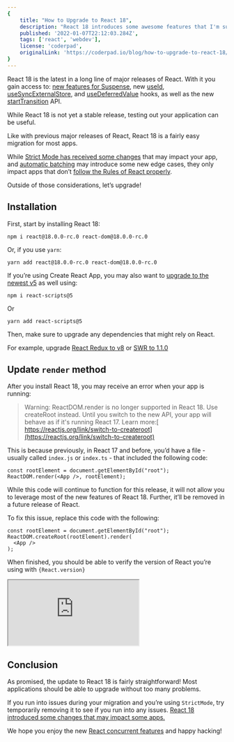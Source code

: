 ```yaml
---
{
    title: "How to Upgrade to React 18",
    description: "React 18 introduces some awesome features that I'm sure you can't wait to try! Here's how you can get started with React 18 today!",
    published: '2022-01-07T22:12:03.284Z',
    tags: ['react', 'webdev'],
    license: 'coderpad',
    originalLink: 'https://coderpad.io/blog/how-to-upgrade-to-react-18/'
}
---
```


React 18 is the latest in a long line of major releases of React. With it you gain access to: [new features for Suspense](https://reactjs.org/docs/concurrent-mode-suspense.html), new [useId](https://github.com/reactwg/react-18/discussions/111), [useSyncExternalStore](https://github.com/reactwg/react-18/discussions/86), and [useDeferredValue](https://github.com/reactwg/react-18/discussions/100) hooks, as well as the new [startTransition](https://github.com/reactwg/react-18/discussions/100) API.

While React 18 is not yet a stable release, testing out your application can be useful. 

Like with previous major releases of React, React 18 is a fairly easy migration for most apps.

While [Strict Mode has received some changes](https://github.com/reactwg/react-18/discussions/19) that may impact your app, and [automatic batching](https://github.com/reactwg/react-18/discussions/21) may introduce some new edge cases, they only impact apps that don’t [follow the Rules of React properly](https://reactjs.org/docs/hooks-rules.html).


Outside of those considerations, let’s upgrade!

## Installation

First, start by installing React 18:

```
npm i react@18.0.0-rc.0 react-dom@18.0.0-rc.0
```

Or, if you use `yarn`:

```
yarn add react@18.0.0-rc.0 react-dom@18.0.0-rc.0
```

If you’re using Create React App, you may also want to [upgrade to the newest v5](https://github.com/facebook/create-react-app/releases/tag/v5.0.0) as well using:

```
npm i react-scripts@5
```

Or

```
yarn add react-scripts@5
```

Then, make sure to upgrade any dependencies that might rely on React.

For example, upgrade [React Redux to v8](https://github.com/reduxjs/react-redux/releases/tag/v8.0.0-beta.2) or [SWR to 1.1.0](https://github.com/vercel/swr/releases/tag/1.1.0)

## Update `render` method

After you install React 18, you may receive an error when your app is running:

> Warning: ReactDOM.render is no longer supported in React 18. Use createRoot instead. Until you switch to the new API, your app will behave as if it's running React 17. Learn more:[ https://reactjs.org/link/switch-to-createroot](https://reactjs.org/link/switch-to-createroot)

This is because previously, in React 17 and before, you’d have a file - usually called `index.js` or `index.ts` - that included the following code:

```
const rootElement = document.getElementById("root");
ReactDOM.render(<App />, rootElement);
```

While this code will continue to function for this release, it will not allow you to leverage most of the new features of React 18. Further, it’ll be removed in a future release of React.

To fix this issue, replace this code with the following:

```
const rootElement = document.getElementById("root");
ReactDOM.createRoot(rootElement).render(
  <App />
);
```

When finished, you should be able to verify the version of React you’re using with `{React.version}`

<iframe src="https://app.coderpad.io/sandbox?question_id=200107" loading="lazy"></iframe>

## Conclusion

As promised, the update to React 18 is fairly straightforward! Most applications should be able to upgrade without too many problems. 

If you run into issues during your migration and you’re using `StrictMode`, try temporarily removing it to see if you run into any issues. [React 18 introduced some changes that may impact some apps.](https://github.com/reactwg/react-18/discussions/19)

We hope you enjoy the new [React concurrent features](https://github.com/reactwg/react-18/discussions/4) and happy hacking!
